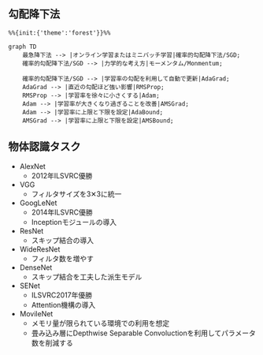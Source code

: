 ## 勾配降下法

```mermaid
%%{init:{'theme':'forest'}}%%

graph TD
    最急降下法 --> |オンライン学習またはミニバッチ学習|確率的勾配降下法/SGD;
    確率的勾配降下法/SGD --> |力学的な考え方|モーメンタム/Monmentum;

    確率的勾配降下法/SGD --> |学習率の勾配を利用して自動で更新|AdaGrad;
    AdaGrad --> |直近の勾配ほど強い影響|RMSProp;
    RMSProp --> |学習率を徐々に小さくする|Adam;
    Adam --> |学習率が大きくなり過ぎることを改善|AMSGrad;
    Adam --> |学習率に上限と下限を設定|AdaBound;
    AMSGrad --> |学習率に上限と下限を設定|AMSBound;
```

## 物体認識タスク

- AlexNet
  - 2012年ILSVRC優勝
- VGG
  - フィルタサイズを3✕3に統一
- GoogLeNet
  - 2014年ILSVRC優勝
  - Inceptionモジュールの導入
- ResNet
  - スキップ結合の導入
- WideResNet
  - フィルタ数を増やす
- DenseNet
  - スキップ結合を工夫した派生モデル
- SENet
  - ILSVRC2017年優勝
  - Attention機構の導入
- MovileNet
  - メモリ量が限られている環境での利用を想定
  - 畳み込み層にDepthwise Separable Convoluctionを利用してパラメータ数を削減する 
